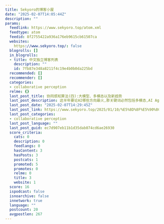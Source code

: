 ```yaml
---
title: Sekyoro的博客小屋
date: "2025-02-07T14:05:44Z"
description: ""
params:
  feedlink: https://www.sekyoro.top/atom.xml
  feedtype: atom
  feedid: 8f2755422a936a176eb9615cb61507ca
  websites:
    https://www.sekyoro.top/: false
  blogrolls: []
  in_blogrolls:
  - title: 中文独立博客列表
    description: ""
    id: 7fb87e348a8211f4c19e4b0b0da225bd
  recommended: []
  recommender: []
  categories:
  - collaborative perception
  relme: {}
  last_post_title: 协同感知算法(四):大模型、多模态以及新趋势
  last_post_description: 这半年要论AI哪些方向最火,那关键词必然包括多模态,AI Agent,RAG等等(事实上已经火了一轮开始冷饭热炒了)
  last_post_date: "2025-02-07T14:29:45Z"
  last_post_link: https://www.sekyoro.top/2025/01/10/%E5%8D%8F%E5%90%8C%E6%84%9F%E7%9F%A5%E7%AE%97%E6%B3%95-%E5%9B%9B-%E5%A4%A7%E6%A8%A1%E5%9E%8B%E3%80%81%E5%A4%9A%E6%A8%A1%E6%80%81%E4%BB%A5%E5%8F%8A%E6%96%B0%E8%B6%8B%E5%8A%BF/
  last_post_categories:
  - collaborative perception
  last_post_language: ""
  last_post_guid: ec7d907eb11b1d35dab074cd6ae26930
  score_criteria:
    cats: 0
    description: 0
    feedlangs: 0
    hasContent: 3
    hasPosts: 3
    postcats: 1
    promoted: 5
    promotes: 0
    relme: 0
    title: 3
    website: 1
  score: 16
  ispodcast: false
  isnoarchive: false
  innetwork: true
  language: ""
  postcount: 20
  avgpostlen: 267
---
```


